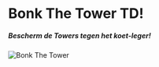 # Bonk The Tower TD!

<h5>Bescherm de Towers tegen het koet-leger!</h5>

![Bonk The Tower](https://i.imgur.com/XJuaBbS.jpg "Bonk The Tower TD")
